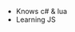 - Knows c# & lua
- Learning JS

<!---
larsl2005/larsl2005 is a ✨ special ✨ repository because its `README.md` (this file) appears on your GitHub profile.
You can click the Preview link to take a look at your changes.
--->
